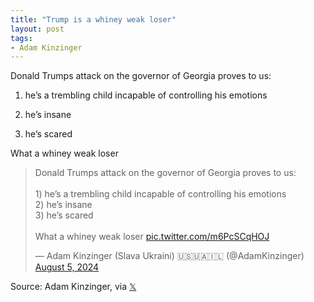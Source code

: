 ```yaml
---
title: "Trump is a whiney weak loser"
layout: post
tags:
- Adam Kinzinger
---
```


Donald Trumps attack on the governor of Georgia proves to us:

1. he’s a trembling child incapable of controlling his emotions

2. he’s insane

3. he’s scared

What a whiney weak loser

<blockquote class="twitter-tweet"><p lang="en" dir="ltr">Donald Trumps attack on the governor of Georgia proves to us:<br><br>1) he’s a trembling child incapable of controlling his emotions<br>2) he’s insane<br>3) he’s scared<br><br>What a whiney weak loser <a href="https://t.co/m6PcSCqHOJ">pic.twitter.com/m6PcSCqHOJ</a></p>&mdash; Adam Kinzinger (Slava Ukraini) 🇺🇸🇺🇦🇮🇱 (@AdamKinzinger) <a href="https://twitter.com/AdamKinzinger/status/1820253184503218313?ref_src=twsrc%5Etfw">August 5, 2024</a></blockquote> <script async src="https://platform.twitter.com/widgets.js" charset="utf-8"></script>

Source: Adam Kinzinger, via [𝕏](https://x.com)
